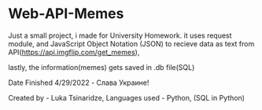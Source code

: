 # Web-API-Memes
Just a small project, i made for University Homework.
it uses request module, and JavaScript Object Notation (JSON) to recieve data as text from API(https://api.imgflip.com/get_memes),

lastly, the information(memes) gets saved in .db file(SQL)


Date Finished 4/29/2022 - Слава Украине!

Created by - Luka Tsinaridze, Languages used - Python, (SQL in Python)
